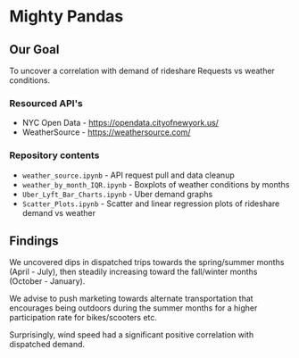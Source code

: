 # Mighty Pandas

## Our Goal

To uncover a correlation with demand of rideshare Requests vs weather conditions.

### Resourced API's

* NYC Open Data - https://opendata.cityofnewyork.us/
* WeatherSource - https://weathersource.com/

### Repository contents
* ```weather_source.ipynb``` - API request pull and data cleanup
* ```weather_by_month_IQR.ipynb``` - Boxplots of weather conditions by months
* ```Uber_Lyft_Bar_Charts.ipynb``` - Uber demand graphs
* ```Scatter_Plots.ipynb``` - Scatter and linear regression plots of rideshare demand vs weather
  
## Findings

We uncovered dips in dispatched trips towards the spring/summer months (April - July), then steadily increasing toward the fall/winter months (October - January).

We advise to push marketing towards alternate transportation that encourages being outdoors during the summer months for a higher participation rate for bikes/scooters etc.

Surprisingly, wind speed had a significant positive  correlation with dispatched demand.
